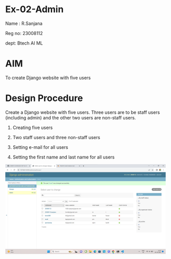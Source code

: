 # Ex-02-Admin
Name : R.Sanjana

Reg no: 23008112

dept: Btech AI ML

# AIM

To create Django website with five users


# Design Procedure

Create a Django website with five users. Three users are to be staff users (including admin) and the other two users are non-staff users.

1. Creating five users

2. Two staff users and three non-staff users

3. Setting e-mail for all users

4. Setting the first name and last name for all users

![Alt text](<Screenshot 2023-10-20 115329.png>)